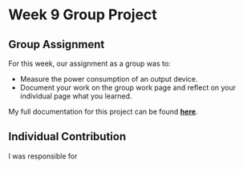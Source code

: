 # Week 9 Group Project

## Group Assignment
For this week, our assignment as a group was to:

 - Measure the power consumption of an output device.
 - Document your work on the group work page and reflect on your individual page what you learned.

My full documentation for this project can be found <a href="https://fabacademy.org/2024/labs/charlotte/assignments/week09a/">**here**</a>.

## Individual Contribution

I was responsible for 
